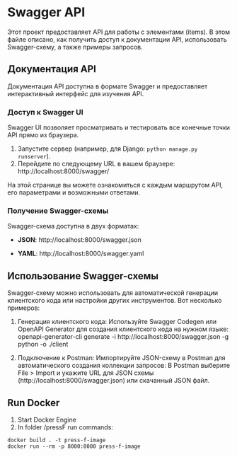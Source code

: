# Swagger API

Этот проект предоставляет API для работы с элементами (items). В этом файле описано, как получить доступ к документации API, использовать Swagger-схему, а также примеры запросов.

## Документация API

Документация API доступна в формате Swagger и предоставляет интерактивный интерфейс для изучения API. 

### Доступ к Swagger UI

Swagger UI позволяет просматривать и тестировать все конечные точки API прямо из браузера.

1. Запустите сервер (например, для Django: `python manage.py runserver`).
2. Перейдите по следующему URL в вашем браузере: http://localhost:8000/swagger/

На этой странице вы можете ознакомиться с каждым маршрутом API, его параметрами и возможными ответами.

### Получение Swagger-схемы

Swagger-схема доступна в двух форматах:

- **JSON**: 
http://localhost:8000/swagger.json

- **YAML**:
http://localhost:8000/swagger.yaml

## Использование Swagger-схемы
Swagger-схему можно использовать для автоматической генерации клиентского кода или настройки других инструментов. Вот несколько примеров:

1. Генерация клиентского кода: Используйте Swagger Codegen или OpenAPI Generator для создания клиентского кода на нужном языке:
openapi-generator-cli generate -i http://localhost:8000/swagger.json -g python -o ./client

2. Подключение к Postman: Импортируйте JSON-схему в Postman для автоматического создания коллекции запросов:
В Postman выберите File > Import и укажите URL для JSON схемы (http://localhost:8000/swagger.json) или скачанный JSON файл.

## Run Docker ##
1. Start Docker Engine
2. In folder /pressF run commands:
```
docker build . -t press-f-image
docker run --rm -p 8000:8000 press-f-image
```